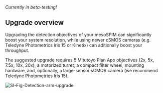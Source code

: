 *Currently in beta-testing!*

## Upgrade overview
Upgrading the detection objectives of your mesoSPIM can significantly boost your system resolution, while using newer cSMOS cameras (e.g. Teledyne Photometrics Iris 15 or Kinetix) can aditionally boost your throughput.

The suggested upgrade requires 5 Mitutoyo Plan Apo objectives (2x, 5x, 7.5x, 10x, 20x), a motorized turret, a compact filter wheel, mounting hardware, and, optionally, a large-sensor sCMOS camera (we recommend Teledyne Photometrics Iris 15).

![SI-Fig-Detection-arm-upgrade](https://github.com/mesoSPIM/benchtop-hardware/assets/10835134/040e845f-e743-4881-b34c-e1c6373e1f2c)
